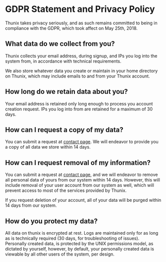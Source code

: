 # GDPR Statement and Privacy Policy

Thunix takes privacy seriously, and as such remains committed to being in compliance with the GDPR, which took affect on May 25th, 2018.

## What data do we collect from you?

Thunix collects your email address, during signup, and IPs you log into the system from, in accordance with technical requirements.

We also store whatever data you create or maintain in your home directory on Thunix, which may include emails to and from your Thunix account.

## How long do we retain data about you?

Your email address is retained only long enough to process you account creation request. IPs you log into from are retained for a maximum of 30 days.

## How can I request a copy of my data?

You can submit a request at [contact page](/contact). We will endeavor to provide you a copy of all data we store within 14 days.

## How can I request removal of my information?

You can submit a request at [contact page](/contact), and we will endeavor to remove all personal data of yours from our system within 14 days. However, this will include removal of your user account from our system as well, which will prevent access to most of the services provided by Thunix.

If you request deletion of your account, all of your data will be purged within 14 days from our system.

## How do you protect my data?

All data on thunix is encrypted at rest. Logs are maintained only for as long as is technically required (30 days, for troubleshooting of issues). Personally created data, is protected by the UNIX permissions model, as dictated by yourself, however, by default, your personally created data is viewable by all other users of the system, per design.
